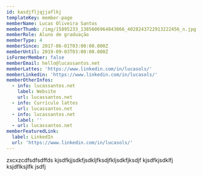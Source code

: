 ```yaml
---
id: kasdjfljqjjaflkj
templateKey: member-page
memberName: Lucas Oliveira Santos
memberThumb: /img/15895233_1385606964843066_4028243722913222456_n.jpg
memberRole: Aluno de graduação
memberType: 4
memberSince: 2017-06-01T03:00:00.000Z
memberUntil: 2019-09-03T03:00:00.000Z
isFormerMember: false
memberEmail: hello@lucassantos.net
memberLattes: 'https://www.linkedin.com/in/lucasols/'
memberLinkedin: 'https://www.linkedin.com/in/lucasols/'
memberOtherInfos:
  - info: lucassantos.net
    label: Website
    url: lucassantos.net
  - info: Currículo lattes
    url: lucassantos.net
  - info: lucassantos.net
    label: ''
  - url: lucassantos.net
memberFeaturedLink:
  label: LinkedIn
  url: 'https://www.linkedin.com/in/lucasols/'
---
```

zxcxzcdfsdfsdffds kjsdfkjjsdkfjsdkljfksdjfkljsdkfjksdjf kjsdfkjsdklfj ksjdflksjlfk jsdfj
